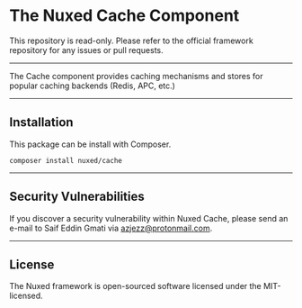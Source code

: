 # The Nuxed Cache Component

This repository is read-only. Please refer to the official framework repository for any issues or pull requests.

---

The Cache component provides caching mechanisms and stores for popular caching backends (Redis, APC, etc.)

---

## Installation

This package can be install with Composer.

```console
composer install nuxed/cache
```

---

## Security Vulnerabilities

If you discover a security vulnerability within Nuxed Cache, please send an e-mail to Saif Eddin Gmati via azjezz@protonmail.com.

---

## License

The Nuxed framework is open-sourced software licensed under the MIT-licensed.